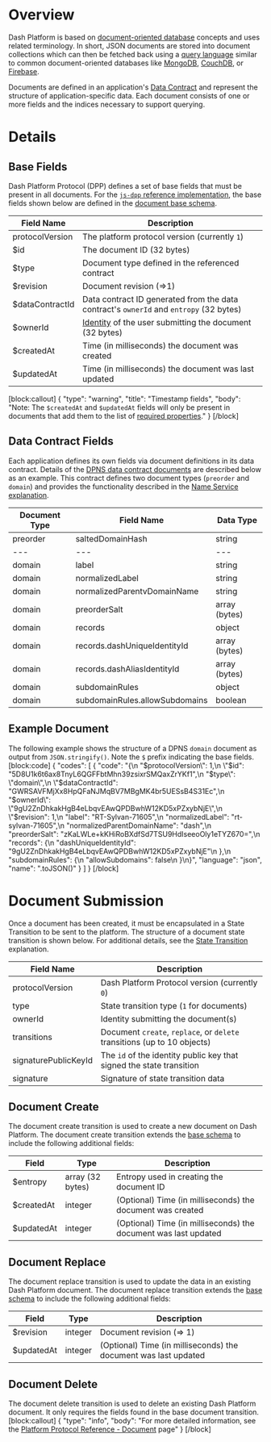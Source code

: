 # Overview

Dash Platform is based on [document-oriented database](https://en.wikipedia.org/wiki/Document-oriented_database) concepts and uses related terminology. In short, JSON documents are stored into document collections which can then be fetched back using a [query language](reference-query-syntax) similar to common document-oriented databases like [MongoDB](https://www.mongodb.com/), [CouchDB](https://couchdb.apache.org/), or [Firebase](https://firebase.google.com/). 

Documents are defined in an application's [Data Contract](explanation-platform-protocol-data-contract) and represent the structure of application-specific data. Each document consists of one or more fields and the indices necessary to support querying.

# Details

## Base Fields

Dash Platform Protocol (DPP) defines a set of base fields that must be present in all documents. For the [`js-dpp` reference implementation](https://github.com/dashevo/platform/tree/master/packages/js-dpp), the base fields shown below are defined in the [document base schema](https://github.com/dashevo/platform/blob/master/packages/js-dpp/schema/document/documentBase.json).

| Field Name | Description |
| - | - |
| protocolVersion | The platform protocol version (currently `1`) |
| $id | The document ID (32 bytes) |
| $type | Document type defined in the referenced contract |
| $revision | Document revision (=>1) |
| $dataContractId | Data contract ID generated from the data contract's `ownerId` and `entropy` (32 bytes) |
| $ownerId | [Identity](explanation-identity) of the user submitting the document (32 bytes) |
| $createdAt | Time (in milliseconds) the document was created |
| $updatedAt | Time (in milliseconds) the document was last updated |
[block:callout]
{
  "type": "warning",
  "title": "Timestamp fields",
  "body": "Note: The `$createdAt` and `$updatedAt` fields will only be present in documents that add them to the list of [required properties](reference-data-contracts#required-properties-optional)."
}
[/block]
## Data Contract Fields

Each application defines its own fields via document definitions in its data contract. Details of the [DPNS data contract documents](https://github.com/dashevo/platform/blob/master/packages/dpns-contract/schema/dpns-contract-documents.json) are described below as an example. This contract defines two document types (`preorder` and `domain`) and provides the functionality described in the [Name Service explanation](explanation-dpns).

| Document Type | Field Name | Data Type |
| - | - | - |
| preorder | saltedDomainHash | string |
| --- | --- | --- |
| domain | label | string |
| domain | normalizedLabel | string |
| domain | normalizedParentvDomainName | string |
| domain | preorderSalt | array (bytes) |
| domain | records | object |
| domain | records.dashUniqueIdentityId | array (bytes) |
| domain | records.dashAliasIdentityId | array (bytes) |
| domain | subdomainRules | object |
| domain | subdomainRules.allowSubdomains | boolean |

## Example Document

The following example shows the structure of a DPNS `domain` document as output from `JSON.stringify()`. Note the `$` prefix indicating the base fields.
[block:code]
{
  "codes": [
    {
      "code": "{\n  \"$protocolVersion\": 1,\n  \"$id\": \"5D8U1k6t6ax8TnyL6QGFFbtMhn39zsixrSMQaxZrYKf1\",\n  \"$type\": \"domain\",\n  \"$dataContractId\": \"GWRSAVFMjXx8HpQFaNJMqBV7MBgMK4br5UESsB4S31Ec\",\n  \"$ownerId\": \"9gU2ZnDhkakHgB4eLbqvEAwQPDBwhW12KD5xPZxybNjE\",\n  \"$revision\": 1,\n  \"label\": \"RT-Sylvan-71605\",\n  \"normalizedLabel\": \"rt-sylvan-71605\",\n  \"normalizedParentDomainName\": \"dash\",\n  \"preorderSalt\": \"zKaLWLe+kKHiRoBXdfSd7TSU9HdIseeoOly1eTYZ670=\",\n  \"records\": {\n    \"dashUniqueIdentityId\": \"9gU2ZnDhkakHgB4eLbqvEAwQPDBwhW12KD5xPZxybNjE\"\n  },\n  \"subdomainRules\": {\n    \"allowSubdomains\": false\n  }\n}",
      "language": "json",
      "name": ".toJSON()"
    }
  ]
}
[/block]
# Document Submission

Once a document has been created, it must be encapsulated in a State Transition to be sent to the platform. The structure of a document state transition is shown below. For additional details, see the [State Transition](explanation-platform-protocol-state-transition) explanation.

| Field Name | Description |
| - | - | 
| protocolVersion | Dash Platform Protocol version (currently `0`) |
| type | State transition type (`1` for documents) |
| ownerId | Identity submitting the document(s) |
| transitions |  Document `create`, `replace`, or `delete` transitions (up to 10 objects) |
| signaturePublicKeyId | The `id` of the identity public key that signed the state transition |
| signature | Signature of state transition data |

## Document Create

The document create transition is used to create a new document on Dash Platform. The document create transition extends the [base schema](#base-fields) to include the following additional fields:

| Field | Type | Description|
| - | - | - |
| $entropy | array (32 bytes) | Entropy used in creating the document ID |
| $createdAt | integer | (Optional) Time (in milliseconds) the document was created |
| $updatedAt | integer | (Optional) Time (in milliseconds) the document was last updated |

## Document Replace

The document replace transition is used to update the data in an existing Dash Platform document. The document replace transition extends the [base schema](#base-fields) to include the following additional fields:

| Field | Type | Description|
| - | - | - |
| $revision | integer | Document revision (=> 1) |
| $updatedAt | integer | (Optional) Time (in milliseconds) the document was last updated |

## Document Delete

The document delete transition is used to delete an existing Dash Platform document. It only requires the fields found in the base document transition.
[block:callout]
{
  "type": "info",
  "body": "For more detailed information, see the [Platform Protocol Reference - Document](platform-protocol-reference-document) page"
}
[/block]